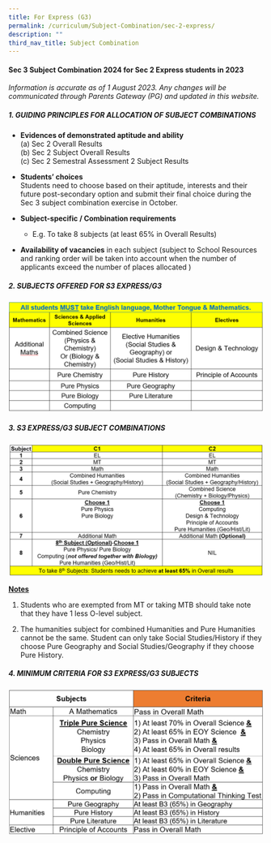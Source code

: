 ```yaml
---
title: For Express (G3)
permalink: /curriculum/Subject-Combination/sec-2-express/
description: ""
third_nav_title: Subject Combination
---
```

#### Sec 3 Subject Combination 2024 for Sec 2 Express students in 2023

*Information is accurate as of 1 August 2023. Any changes will be communicated through Parents Gateway (PG) and updated in this website.*

##### 1\. GUIDING PRINCIPLES FOR ALLOCATION OF SUBJECT COMBINATIONS

* **Evidences of demonstrated aptitude and ability**   
        (a) Sec 2 Overall Results      
        (b) Sec 2 Subject Overall Results    
        (c) Sec 2 Semestral Assessment 2 Subject Results
				
* **Students’ choices**    
Students need to choose based on their aptitude, interests and their future post-secondary option and submit their final choice during the Sec 3 subject combination exercise in October.
* **Subject-specific / Combination requirements**   
	* E.g. To take 8 subjects
		(at least 65% in Overall Results)

* **Availability of vacancies** in each subject (subject to School Resources and ranking order will be taken into account when the number of applicants exceed the number of places allocated ) 

##### 2\. SUBJECTS OFFERED FOR S3 EXPRESS/G3
![S3 Express Subjects](/images/s3%20express%20subjects%202023_1.png)

##### 3\. S3 EXPRESS/G3 SUBJECT COMBINATIONS 
![S3 G3 Subj Combi](/images/s3%20g3%20subject%20combi_1.png)

<strong><u>Notes</u></strong>      
1. Students who are exempted from MT or taking MTB should take note that they have 1 less O-level subject.&nbsp;&nbsp;&nbsp;&nbsp;&nbsp;&nbsp;

1. The humanities subject for combined Humanities and Pure Humanities cannot be the same. Student can only take Social Studies/History if they choose Pure Geography and Social Studies/Geography if they choose Pure History.

##### 4\. MINIMUM CRITERIA FOR S3 EXPRESS/G3 SUBJECTS
![S3 min criteria](/images/s3%20g3%20min%20criteria%203.png)